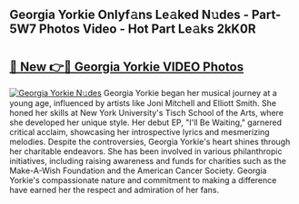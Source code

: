 ## Georgia Yorkie Onlyf𝚊ns Le𝚊ked N𝚞des - Part-5W7 Photos Video - Hot Part Le𝚊ks 2kK0R

# <h2><a href="http://ab7948.deff.icu/?id=Georgia+Yorkie">🔗 New 👉🔴 Georgia Yorkie VIDEO Photos</a></h2>

[![Georgia Yorkie N𝚞des](https://i.imgur.com/rIISA9y.gif)](http://ab7948.deff.icu/?id=Georgia+Yorkie)
Georgia Yorkie began her musical journey at a young age, influenced by artists like Joni Mitchell and Elliott Smith. She honed her skills at New York University's Tisch School of the Arts, where she developed her unique style. Her debut EP, "I'll Be Waiting," garnered critical acclaim, showcasing her introspective lyrics and mesmerizing melodies. Despite the controversies, Georgia Yorkie's heart shines through her charitable endeavors. She has been involved in various philanthropic initiatives, including raising awareness and funds for charities such as the Make-A-Wish Foundation and the American Cancer Society. Georgia Yorkie's compassionate nature and commitment to making a difference have earned her the respect and admiration of her fans.
